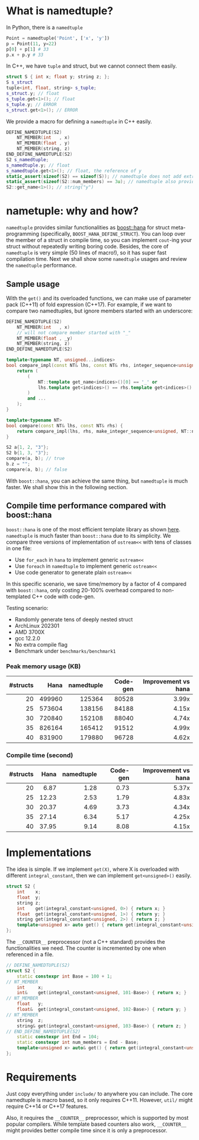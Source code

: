 # What is namedtuple?
In Python, there is a `namedtuple`

```python
Point = namedtuple('Point', ['x', 'y'])
p = Point(11, y=22)
p[0] + p[1] # 33
p.x + p.y # 33
```

In C++, we have `tuple` and struct, but we cannot connect them easily.

```cpp
struct S { int x; float y; string z; };
S s_struct
tuple<int, float, string> s_tuple;
s_struct.y; // float
s_tuple.get<1>(); // float
s_tuple.y; // ERROR
s_struct.get<1>(); // ERROR
```

We provide a macro for defining a `namedtuple` in C++ easily.

```cpp
DEFINE_NAMEDTUPLE(S2)
	NT_MEMBER(int   , x)
	NT_MEMBER(float , y)
	NT_MEMBER(string, z)
END_DEFINE_NAMEDTUPLE(S2)
S2 s_namedtuple;
s_namedtuple.y; // float
s_namedtuple.get<1>(); // float, the reference of y
static_assert(sizeof(S2) == sizeof(S)); // namedtuple does not add extra members!
static_assert(sizeof(S2::num_members) == 3u); // namedtuple also provides ::num_members
S2::get_name<1>(); // string("y")
```

# nametuple: why and how?
`namedtuple` provides similar functionalities as [boost::hana](https://boostorg.github.io/hana/index.html) for struct meta-programming (specifically, `BOOST_HANA_DEFINE_STRUCT`).
You can loop over the member of a struct in compile time, so you can implement `cout`-ing your struct without repeatedly writing boring code.
Besides, the core of `namedtuple` is very simple (50 lines of macro!), so it has super fast compilation time.
Next we shall show some `namedtuple` usages and review the `namedtuple` performance.

## Sample usage
With the `get()` and its overloaded functions, we can make use of parameter pack (C++11) of fold expression (C++17).
For example, if we want to compare two namedtuples, but ignore members started with an underscore:

```cpp
DEFINE_NAMEDTUPLE(S2)
	NT_MEMBER(int   , x)
	// will not compare member started with "_"
	NT_MEMBER(float , _y)
	NT_MEMBER(string, z)
END_DEFINE_NAMEDTUPLE(S2)

template<typename NT, unsigned...indices>
bool compare_impl(const NT& lhs, const NT& rhs, integer_sequence<unsigned, indices...>) {
	return (
		(
			NT::template get_name<indices>()[0] == '_' or
			lhs.template get<indices>() == rhs.template get<indices>()
		)
		and ...
	);
}

template<typename NT>
bool compare(const NT& lhs, const NT& rhs) {
	return compare_impl(lhs, rhs, make_integer_sequence<unsigned, NT::num_members>{});
}

S2 a{1, 2, "3"};
S2 b{1, 3, "3"};
compare(a, b); // true
b.z = "";
compare(a, b); // false
```

With `boost::hana`, you can achieve the same thing, but `namedtuple` is much faster.
We shall show this in the following section.

## Compile time performance compared with boost::hana

`boost::hana` is one of the most efficient template library as shown [here](https://boostorg.github.io/hana/index.html#tutorial-performance).
`namedtuple` is much faster than `boost::hana` due to its simplicity.
We compare three versions of implementation of `ostream<<` with tens of classes in one file:
* Use `for_each` in `hana` to implement generic `ostream<<`
* Use `foreach` in `namedtuple` to implement generic `ostream<<`
* Use code generator to generate plain `ostream<<`

In this specific scenario, we save time/memory by a factor of 4 compared with `boost::hana`, only costing 20-100% overhead compared to non-templated C++ code with code-gen.

Testing scenario:

* Randomly generate tens of deeply nested struct
* ArchLinux 202301
* AMD 3700X
* gcc 12.2.0
* No extra compile flag
* Benchmark under `benchmarks/benchmark1`

### Peak memory usage (KB)
| #structs | Hana | namedtuple | Code-gen | Improvement vs hana |
| -: | -: | -: | -: | -: |
| 20 | 499960 | 125364 | 80528 | 3.99x |
| 25 | 573604 | 138156 | 84188 | 4.15x |
| 30 | 720840 | 152108 | 88040 | 4.74x |
| 35 | 826164 | 165412 | 91512 | 4.99x |
| 40 | 831900 | 179880 | 96728 | 4.62x |

### Compile time (second)
| #structs | Hana | namedtuple | Code-gen | Improvement vs hana |
| -: | -: | -: | -: | -: |
| 20 | 6.87  | 1.28 | 0.73 | 5.37x |
| 25 | 12.23 | 2.53 | 1.79 | 4.83x |
| 30 | 20.37 | 4.69 | 3.73 | 4.34x |
| 35 | 27.14 | 6.34 | 5.17 | 4.25x |
| 40 | 37.95 | 9.14 | 8.08 | 4.15x |

# Implementations

The idea is simple. If we implement `get(X)`, where X is overloaded with different `integral_constant`, then we can implement `get<unsigned>()` easily.

```cpp
struct S2 {
	int    x;
	float  y;
	string z;
	int    get(integral_constant<unsigned, 0>) { return x; }
	float  get(integral_constant<unsigned, 1>) { return y; }
	string get(integral_constant<unsigned, 2>) { return z; }
	template<unsigned x> auto get() { return get(integral_constant<unsigned, x>()); }
};
```

The `__COUNTER__` preprocessor (not a C++ standard) provides the functionalities we need.
The counter is incremented by one when referenced in a file.

```cpp
// DEFINE_NAMEDTUPLE(S2)
struct S2 {
	static constexpr int Base = 100 + 1;
// NT_MEMBER
	int     x;
	int&    get(integral_constant<unsigned, 101-Base>) { return x; }
// NT_MEMBER
	float   y;
	float&  get(integral_constant<unsigned, 102-Base>) { return y; }
// NT_MEMBER
	string  z;
	string& get(integral_constant<unsigned, 103-Base>) { return z; }
// END_DEFINE_NAMEDTUPLE(S2)
	static constexpr int End = 104;
	static constexpr int num_members = End - Base;
	template<unsigned x> auto& get() { return get(integral_constant<unsigned, x>()); }
};
```

# Requirements
Just copy everything under `include/` to anywhere you can include.
The core namedtuple is macro based, so it only requires C++11. However, `util/` might require
C++14 or C++17 features.

Also, it requires the `__COUNTER__` preprocessor, which is supported by most popular compilers.
While template based counters also work, `__COUNTER__` might provides better compile time
since it is only a preprocessor.
